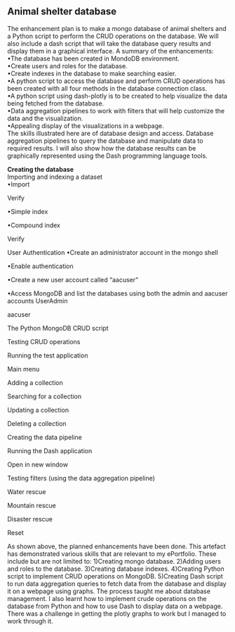 <h2>Animal shelter database</h2>
<p>The enhancement plan is to make a mongo database of animal shelters and a Python script to perform the CRUD operations on the database. We will also include a dash script that will take the database query results and display them in a graphical interface. A summary of the enhancements:<br>
•The database has been created in MondoDB environment.<br>
•Create users and roles for the database.<br>
•Create indexes in the database to make searching easier.<br>
•A python script to access the database and perform CRUD operations has been created with all four methods in the database connection class.<br>
•A python script using dash-plotly is to be created to help visualize the data being fetched from the database.<br>
•Data aggregation pipelines to work with filters that will help customize the data and the visualization.<br>
•Appealing display of the visualizations in a webpage.<br>
The skills illustrated here are of database design and access. Database aggregation pipelines to query the database and manipulate data to required results. I will also show how the database results can be graphically represented using the Dash programming language tools.</p>

<b>Creating the database</b><br>
Importing and indexing a dataset<br>
•Import<br>


Verify<br>


•Simple index<br>






•Compound index<br>


Verify<br>






User Authentication
•Create an administrator account in the mongo shell
	



•Enable authentication
	




•Create a new user account called “aacuser”




•Access MongoDB and list the databases using both the admin and aacuser accounts
	UserAdmin



aacuser


The Python MongoDB CRUD script


Testing CRUD operations

Running the test application

Main menu

Adding a collection

Searching for a collection

Updating a collection


Deleting a collection



Creating the data pipeline



Running the Dash application



Open in new window





Testing filters (using the data aggregation pipeline)

Water rescue




Mountain rescue



Disaster rescue


Reset




As shown above, the planned enhancements have been done. This artefact has demonstrated various skills that are relevant to my ePortfolio. These include but are not limited to:
1)Creating mongo database.
2)Adding users and roles to the database.
3)Creating database indexes.
4)Creating Python script to implement CRUD operations on MongoDB.
5)Creating Dash script to run data aggregation queries to fetch data from the database and display it on a webpage using graphs.
The process taught me about database management. I also learnt how to implement crude operations on the database from Python and how to use Dash to display data on a webpage. There was a challenge in getting the plotly graphs to work but I managed to work through it.
